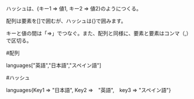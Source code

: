 ハッシュは、{キー1 => 値1, キー2 => 値2}のようにつくる。

配列は要素を[]で囲むが、ハッシュは{}で囲みます。

キーと値の間は「=>」でつなぐ。また、配列と同様に、要素と要素はコンマ（,）で区切る。


#配列

languages["英語","日本語","スペイン語"]

#ハッシュ

languages{Key1 => "日本語", Key2 =>　"英語",　key3 => "スペイン語"}
